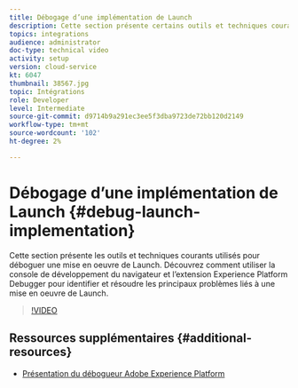 ```yaml
---
title: Débogage d’une implémentation de Launch
description: Cette section présente certains outils et techniques courants pour déboguer une mise en oeuvre de Launch. Découvrez comment utiliser la console de développement du navigateur et l’extension Experience Platform Debugger pour identifier et résoudre les principaux problèmes liés à une mise en oeuvre de Launch.
topics: integrations
audience: administrator
doc-type: technical video
activity: setup
version: cloud-service
kt: 6047
thumbnail: 38567.jpg
topic: Intégrations
role: Developer
level: Intermediate
source-git-commit: d9714b9a291ec3ee5f3dba9723de72bb120d2149
workflow-type: tm+mt
source-wordcount: '102'
ht-degree: 2%

---
```



# Débogage d’une implémentation de Launch {#debug-launch-implementation}

Cette section présente les outils et techniques courants utilisés pour déboguer une mise en oeuvre de Launch. Découvrez comment utiliser la console de développement du navigateur et l’extension Experience Platform Debugger pour identifier et résoudre les principaux problèmes liés à une mise en oeuvre de Launch.

>[!VIDEO](https://video.tv.adobe.com/v/38567?quality=12&learn=on)

## Ressources supplémentaires {#additional-resources}

* [Présentation du débogueur Adobe Experience Platform](https://docs.adobe.com/content/help/en/platform-learn/tutorials/data-ingestion/web-sdk/introduction-to-the-experience-platform-debugger.html)
